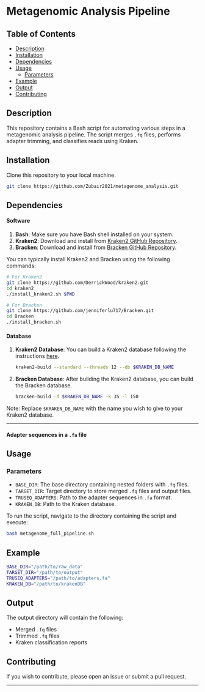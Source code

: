 # Metagenomic Analysis Pipeline

## Table of Contents

- [Description](#description)
- [Installation](#installation)
- [Dependencies](#dependencies)
- [Usage](#usage)
  - [Parameters](#parameters)
- [Example](#example)
- [Output](#output)
- [Contributing](#contributing)

## Description

This repository contains a Bash script for automating various steps in a metagenomic analysis pipeline. The script merges `.fq` files, performs adapter trimming, and classifies reads using Kraken.

## Installation

Clone this repository to your local machine.

```bash
git clone https://github.com/Zubair2021/metagenome_analysis.git
```

## Dependencies

#### Software

1. **Bash**: Make sure you have Bash shell installed on your system.
2. **Kraken2**: Download and install from [Kraken2 GitHub Repository](https://github.com/DerrickWood/kraken2).
3. **Bracken**: Download and install from [Bracken GitHub Repository](https://github.com/jenniferlu717/Bracken).

You can typically install Kraken2 and Bracken using the following commands:

```bash
# For Kraken2
git clone https://github.com/DerrickWood/kraken2.git
cd kraken2
./install_kraken2.sh $PWD

# For Bracken
git clone https://github.com/jenniferlu717/Bracken.git
cd Bracken
./install_bracken.sh
```

#### Database

1. **Kraken2 Database**: You can build a Kraken2 database following the instructions [here](https://benlangmead.github.io/aws-indexes/k2).
   
   ```bash
   kraken2-build --standard --threads 12 --db $KRAKEN_DB_NAME
   ```
   
2. **Bracken Database**: After building the Kraken2 database, you can build the Bracken database.

   ```bash
   bracken-build -d $KRAKEN_DB_NAME -k 35 -l 150
   ```

Note: Replace `$KRAKEN_DB_NAME` with the name you wish to give to your Kraken2 database.

---

#### Adapter sequences in a `.fa` file

## Usage

### Parameters

- `BASE_DIR`: The base directory containing nested folders with `.fq` files.
- `TARGET_DIR`: Target directory to store merged `.fq` files and output files.
- `TRUSEQ_ADAPTERS`: Path to the adapter sequences in `.fa` format.
- `KRAKEN_DB`: Path to the Kraken database.

To run the script, navigate to the directory containing the script and execute:

```bash
bash metagenome_full_pipeline.sh
```

## Example

```bash
BASE_DIR="/path/to/raw_data"
TARGET_DIR="/path/to/output"
TRUSEQ_ADAPTERS="/path/to/adapters.fa"
KRAKEN_DB="/path/to/krakenDB"
```

## Output

The output directory will contain the following:

- Merged `.fq` files
- Trimmed `.fq` files
- Kraken classification reports

## Contributing

If you wish to contribute, please open an issue or submit a pull request.

---
